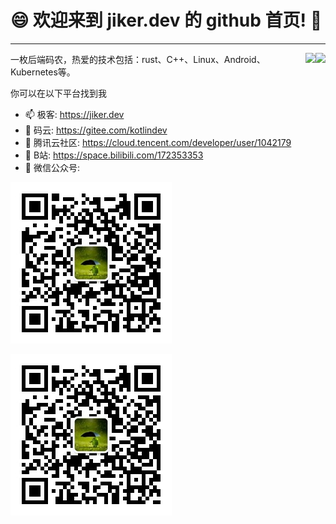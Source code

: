 # 😄 欢迎来到 jiker.dev 的 github 首页! 👋

---

<img align="right"
src="https://github-readme-stats.vercel.app/api/top-langs/?username=jikerdev&show_icons=true&layout=compact">

<img align="right"
src="https://github-readme-stats.vercel.app/api?username=jikerdev&show_icons=true&icon_color=0366d6&text_color=24292e&bg_color=ffffff">

一枚后端码农，热爱的技术包括：rust、C++、Linux、Android、Kubernetes等。

你可以在以下平台找到我

- 📫 极客: <https://jiker.dev>
- 🔭 码云: <https://gitee.com/kotlindev>
- 🤔 腾讯云社区: <https://cloud.tencent.com/developer/user/1042179>
- 👯 B站: <https://space.bilibili.com/172353353>
- 💬 微信公众号:

<img src="/img/about/wechat.jpg" height="35%">

![phy-xyz](/img/about/wechat.jpg)

<!--
**kotlindev/kotlindev** is a ✨ _special_ ✨ repository because its `README.md` (this file) appears on your GitHub profile.

Here are some ideas to get you started:

- 🔭 I’m currently working on ...
- 🌱 I’m currently learning ...
- 👯 I’m looking to collaborate on ...
- 🤔 I’m looking for help with ...
- 💬 Ask me about ...
- 📫 How to reach me: ...
- 😄 Pronouns: ...
- ⚡ Fun fact: ...
-->
